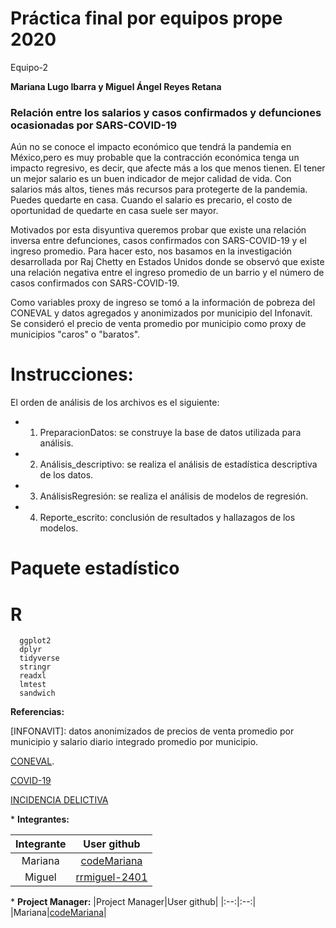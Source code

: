 # Práctica final por equipos prope 2020 
  Equipo-2
  
**Mariana Lugo Ibarra y Miguel Ángel Reyes Retana** 

### Relación entre los salarios y casos confirmados y defunciones ocasionadas por SARS-COVID-19 ###

Aún no se conoce el impacto económico que tendrá la pandemia en México,pero es muy probable que la contracción económica tenga un impacto regresivo, es decir, que afecte más a los que menos tienen. El tener un mejor salario es un buen indicador de mejor calidad de vida. Con salarios más altos, tienes más recursos para protegerte de la pandemia. Puedes quedarte en casa. Cuando el salario es precario, el costo de oportunidad de quedarte en casa suele ser mayor. 

Motivados por esta disyuntiva queremos probar que existe una relación inversa entre defunciones, casos confirmados con SARS-COVID-19 y el ingreso promedio. Para hacer esto, nos basamos en la investigación desarrollada por Raj Chetty en Estados Unidos donde se observó que existe una relación negativa entre el ingreso promedio de un barrio y el número de casos confirmados con SARS-COVID-19. 

Como variables proxy de ingreso se tomó a la información de pobreza del CONEVAL y datos agregados y anonimizados por municipio del Infonavit. Se consideró el precio de venta promedio por municipio como proxy de municipios "caros" o "baratos".

# Instrucciones:

El orden de análisis de los archivos es el siguiente:

* 1. PreparacionDatos: se construye la base de datos utilizada para análisis. 
* 2. Análisis_descriptivo: se realiza el análisis de estadística descriptiva de los datos. 
* 3. AnálisisRegresión: se realiza el análisis de modelos de regresión. 
* 4. Reporte_escrito: conclusión de resultados y hallazagos de los modelos. 

# Paquete estadístico

#    **R**
      ggplot2
      dplyr
      tidyverse
      stringr
      readxl
      lmtest
      sandwich

**Referencias:** 

[INFONAVIT]: datos anonimizados de precios de venta promedio por municipio y salario diario integrado promedio por municipio.

[CONEVAL](https://www.coneval.org.mx/Medicion/Paginas/AE_pobreza_municipal.aspx). 

[COVID-19](https://coronavirus.gob.mx/datos/)

[INCIDENCIA DELICTIVA](https://www.gob.mx/sesnsp/acciones-y-programas/incidencia-delictiva-87005?idiom=es)

\* **Integrantes:**

|Integrante|User github|
|:--:|:--:|
|Mariana|[codeMariana](https://github.com/codeMariana)|
|Miguel|[rrmiguel-2401](https://github.com/rrmiguel-2401)|

\* **Project Manager:**
|Project Manager|User github|
|:--:|:--:|
|Mariana|[codeMariana](https://github.com/codeMariana)|



